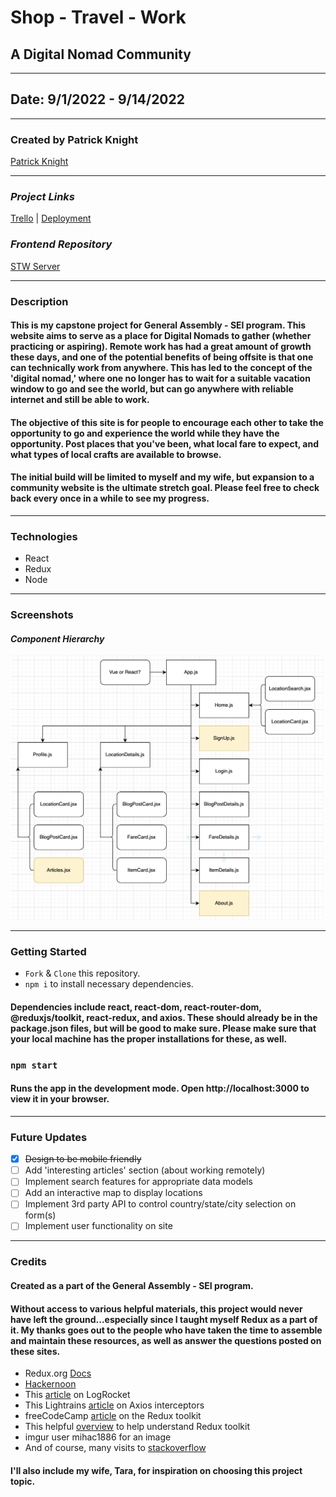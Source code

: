 # Shop - Travel - Work

## A Digital Nomad Community

---

## Date: 9/1/2022 - 9/14/2022

---

### Created by Patrick Knight

[Patrick Knight](https://www.linkedin.com/in/patrick-f-knight/)

---

### **_Project Links_**

[Trello](https://trello.com/b/OW6x9FLC/ga-capstone) | [Deployment](https://frozen-mesa-98703.herokuapp.com/)

### **_Frontend Repository_**

[STW Server](https://github.com/pfknight8/shop_travel_work)

---

### Description

#### This is my capstone project for General Assembly - SEI program. This website aims to serve as a place for Digital Nomads to gather (whether practicing or aspiring). Remote work has had a great amount of growth these days, and one of the potential benefits of being offsite is that one can technically work from anywhere. This has led to the concept of the 'digital nomad,' where one no longer has to wait for a suitable vacation window to go and see the world, but can go anywhere with reliable internet and still be able to work.
#### The objective of this site is for people to encourage each other to take the opportunity to go and experience the world while they have the opportunity. Post places that you've been, what local fare to expect, and what types of local crafts are available to browse.
#### The initial build will be limited to myself and my wife, but expansion to a community website is the ultimate stretch goal. Please feel free to check back every once in a while to see my progress.

---

### Technologies

* React
* Redux
* Node

---

### Screenshots

#### **_Component Hierarchy_**

<img alt="component hierarchy diagram" width='500' src="./public/STW_CHD.png" />

---

### Getting Started

- `Fork` & `Clone` this repository.
- `npm i` to install necessary dependencies.

#### Dependencies include react, react-dom, react-router-dom, @reduxjs/toolkit, react-redux, and axios. These should already be in the package.json files, but will be good to make sure. Please make sure that your local machine has the proper installations for these, as well.

### `npm start`

#### Runs the app in the development mode. Open http://localhost:3000 to view it in your browser.

---

### Future Updates

- [x] ~~Design to be mobile friendly~~
- [ ] Add 'interesting articles' section (about working remotely)
- [ ] Implement search features for appropriate data models
- [ ] Add an interactive map to display locations
- [ ] Implement 3rd party API to control country/state/city selection on form(s)
- [ ] Implement user functionality on site

---

### Credits

#### Created as a part of the General Assembly - SEI program.

#### Without access to various helpful materials, this project would never have left the ground...especially since I taught myself Redux as a part of it. My thanks goes out to the people who have taken the time to assemble and maintain these resources, as well as answer the questions posted on these sites.

* Redux.org [Docs](https://redux.js.org/)
*  [Hackernoon](https://hackernoon.com/110percent-complete-jwt-authentication-with-django-and-react-2020-iejq34ta)
* This [article](https://blog.logrocket.com/handling-user-authentication-redux-toolkit/) on LogRocket
* This Lightrains [article](https://lightrains.com/blogs/axios-intercepetors-react/) on Axios interceptors
* freeCodeCamp [article](https://www.freecodecamp.org/news/how-to-manage-state-in-a-react-app/#reduxtoolkit) on the Redux toolkit
* This helpful [overview](https://blog.bitsrc.io/simplifying-redux-with-redux-toolkit-6236c28cdfcb) to help understand Redux toolkit
* imgur user mihac1886 for an image
* And of course, many visits to [stackoverflow](https://stackoverflow.com/)

#### I'll also include my wife, Tara, for inspiration on choosing this project topic.